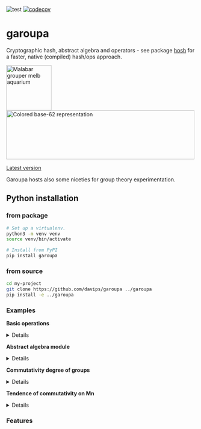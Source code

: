 ![test](https://github.com/davips/garoupa/workflows/test/badge.svg)
[![codecov](https://codecov.io/gh/davips/garoupa/branch/main/graph/badge.svg)](https://codecov.io/gh/davips/garoupa)

# garoupa
Cryptographic hash, abstract algebra and operators - see package [hosh](https://github.com/davips/hosh) for a faster, native (compiled) hash/ops approach.

<p>
<a title="fir0002  flagstaffotos [at] gmail.com Canon 20D + Tamron 28-75mm f/2.8, GFDL 1.2 &lt;http://www.gnu.org/licenses/old-licenses/fdl-1.2.html&gt;, via Wikimedia Commons" href="https://commons.wikimedia.org/wiki/File:Malabar_grouper_melb_aquarium.jpg"><img width="120" alt="Malabar grouper melb aquarium" src="https://upload.wikimedia.org/wikipedia/commons/thumb/a/a7/Malabar_grouper_melb_aquarium.jpg/256px-Malabar_grouper_melb_aquarium.jpg"></a>
<a href="https://github.com/davips/hosh/blob/main/colored-id.png">
<img src="https://raw.githubusercontent.com/davips/hosh/main/colored-id.png" alt="Colored base-62 representation" width="500" height="130">
</a>
</p>




[Latest version](https://github.com/davips/garoupa)

Garoupa hosts also some niceties for group theory experimentation.

## Python installation
### from package
```bash
# Set up a virtualenv. 
python3 -m venv venv
source venv/bin/activate

# Install from PyPI
pip install garoupa
```

### from source
```bash
cd my-project
git clone https://github.com/davips/garoupa ../garoupa
pip install -e ../garoupa
```


### Examples
**Basic operations**
<details>
<p>

```python3
from garoupa import Hash

# Hashes can be multiplied.
from garoupa.hash import identity

a = Hash(blob=b"Some large binary content...")
b = Hash(blob=b"Some other binary content. Might be, e.g., an action or another large content.")
c = a * b
print(f"{a} * {b} = {c}")
"""
3dJZQ80zDmZ0d2EhdruHwBs3acMQtezc91uMCjUQR1A * XdQj1SPgqbr4kwx38O2JznVJI7j7Pax67a0muwVB92B = i9dyLxtlaQqf8aMQegwcCNVLiHNkJlmPJL0lwdAXlNX
"""
```

```python3
print(~b)
# Multiplication can be reverted by the inverse hash. Zero is the identity hash.
print(f"{b} * {~b} = {b * ~b} = 0")
"""
Cz69OcxEd0v7BKuKqkGkiMGj80b5VfOc6Z9VJXPUH1S
XdQj1SPgqbr4kwx38O2JznVJI7j7Pax67a0muwVB92B * Cz69OcxEd0v7BKuKqkGkiMGj80b5VfOc6Z9VJXPUH1S = 0000000000000000000000000000000000000000000 = 0
"""
```

```python3

print(f"{b} * {identity} = {b * identity} = b")
"""
XdQj1SPgqbr4kwx38O2JznVJI7j7Pax67a0muwVB92B * 0000000000000000000000000000000000000000000 = XdQj1SPgqbr4kwx38O2JznVJI7j7Pax67a0muwVB92B = b
"""
```

```python3

print(f"{c} * {~b} = {c * ~b} = {a} = a")
"""
i9dyLxtlaQqf8aMQegwcCNVLiHNkJlmPJL0lwdAXlNX * Cz69OcxEd0v7BKuKqkGkiMGj80b5VfOc6Z9VJXPUH1S = 3dJZQ80zDmZ0d2EhdruHwBs3acMQtezc91uMCjUQR1A = 3dJZQ80zDmZ0d2EhdruHwBs3acMQtezc91uMCjUQR1A = a
"""
```

```python3

print(f"{~a} * {c} = {~a * c} = {b} = b")
"""
WCFaSatsNteo7XQqg4vYj1ovIFrBmlougnckldBwnuf * i9dyLxtlaQqf8aMQegwcCNVLiHNkJlmPJL0lwdAXlNX = XdQj1SPgqbr4kwx38O2JznVJI7j7Pax67a0muwVB92B = XdQj1SPgqbr4kwx38O2JznVJI7j7Pax67a0muwVB92B = b
"""
```

```python3

# Division is shorthand for reversion.
print(f"{c} / {b} = {c / b} = a")
"""
i9dyLxtlaQqf8aMQegwcCNVLiHNkJlmPJL0lwdAXlNX / XdQj1SPgqbr4kwx38O2JznVJI7j7Pax67a0muwVB92B = 3dJZQ80zDmZ0d2EhdruHwBs3acMQtezc91uMCjUQR1A = a
"""
```

```python3

# Hash multiplication is not expected to be commutative.
print(f"{a * b} != {b * a}")
"""
i9dyLxtlaQqf8aMQegwcCNVLiHNkJlmPJL0lwdAXlNX != Tm9M9q8WIQbCyMAxyiMYs4O9RN9QJnWZXJ4zaRgpEaF
"""
```

```python3

# Hash multiplication is associative.
print(f"{a * (b * c)} = {(a * b) * c}")
"""
cJBwPoh2kg2pzExxTOE5vtNrlcahIoMitcRoIbJbR8A = cJBwPoh2kg2pzExxTOE5vtNrlcahIoMitcRoIbJbR8A
"""
```

```python3


```


</p>
</details>

**Abstract algebra module**
<details>
<p>

```python3
from itertools import islice
from math import factorial

from garoupa.algebra.cyclic import Z
from garoupa.algebra.dihedral import D

# Direct product between:
#   symmetric group S4;
#   cyclic group Z5; and,
#   dihedral group D4.
from garoupa.algebra.symmetric import S
from garoupa.algebra.symmetric.perm import Perm

G = S(4) * Z(5) * D(4)
print(G)
"""
S4×Z5×D4
"""
```

```python3

# Operating over 5 sampled pairs.
for a, b in islice(zip(G, G), 0, 5):
    print(a, "*", b, "=", a * b, sep="\t")
"""
«[3, 2, 0, 1], 3, r7»	*	«[1, 2, 0, 3], 3, r3»	=	«[2, 0, 3, 1], 1, r2»
«[3, 2, 0, 1], 2, s6»	*	«[1, 0, 3, 2], 1, r1»	=	«[2, 3, 1, 0], 3, s1»
«[2, 0, 1, 3], 1, r1»	*	«[0, 1, 3, 2], 1, r7»	=	«[2, 0, 3, 1], 2, r0»
«[3, 1, 0, 2], 1, r6»	*	«[1, 0, 2, 3], 1, r7»	=	«[1, 3, 0, 2], 2, r1»
«[3, 0, 1, 2], 3, s4»	*	«[1, 2, 0, 3], 0, r3»	=	«[0, 1, 3, 2], 3, s1»
"""
```

```python3

# Operator ~ is another way of sampling.
G = S(12)
print(~G)
"""
[2, 4, 11, 0, 8, 10, 1, 6, 3, 5, 7, 9]
"""
```

```python3

# Manual element creation.
last_perm_i = factorial(12) - 1
a = Perm(i=last_perm_i, n=12)
print("Last element of S35:", a)
"""
Last element of S35: [11, 10, 9, 8, 7, 6, 5, 4, 3, 2, 1, 0]
"""
```

```python3

# Inverse element. Group S4.
a = Perm(i=21, n=4)
b = Perm(i=17, n=4)
print(a, "*", ~a, "=", (a * ~a).i, "=", a * ~a, "= identity")
"""
[1, 3, 2, 0] * [3, 0, 2, 1] = 0 = [0, 1, 2, 3] = identity
"""
```

```python3

print(a, "*", b, "=", a * b)
"""
[1, 3, 2, 0] * [1, 2, 3, 0] = [3, 2, 0, 1]
"""
```

```python3

print(a, "*", b, "*", ~b, "=", a * b * ~b, "= a")
"""
[1, 3, 2, 0] * [1, 2, 3, 0] * [3, 0, 1, 2] = [1, 3, 2, 0] = a
"""
```

```python3


```


</p>
</details>

**Commutativity degree of groups**
<details>
<p>

```python3
from itertools import product

from garoupa.algebra.cyclic import Z
from garoupa.algebra.cyclic.nat import Nat
from garoupa.algebra.dihedral import D


def traverse(G):
    i, count = G.order, G.order
    for idx, a in enumerate(G.sorted()):
        print(a, a.i)
        for b in list(G.sorted())[idx + 1:]:
            if a * b == b * a:
                count += 2
            i += 2
    print(f"|{G}| = ".rjust(20, ' '),
          f"{G.order}:".ljust(10, ' '),
          f"{count}/{i}:".rjust(15, ' '), f"  {G.bits} bits",
          f"\t{100 * count / i} %", sep="")


# Dihedral
traverse(D(8))
"""
r0 0
r1 1
r2 2
r3 3
r4 4
r5 5
r6 6
r7 7
s0 0
s1 1
s2 2
s3 3
s4 4
s5 5
s6 6
s7 7
             |D8| = 16:              112/256:  4 bits	43.75 %
"""
```

```python3

traverse(D(8) ^ 2)
"""
«r0, r0» 0
«r0, r1» 1
«r0, r2» 2
«r0, r3» 3
«r0, r4» 4
«r0, r5» 5
«r0, r6» 6
«r0, r7» 7
«r0, s0» 0
«r0, s1» 1
«r0, s2» 2
«r0, s3» 3
«r0, s4» 4
«r0, s5» 5
«r0, s6» 6
«r0, s7» 7
«r1, r0» 16
«r1, r1» 17
«r1, r2» 18
«r1, r3» 19
«r1, r4» 20
«r1, r5» 21
«r1, r6» 22
«r1, r7» 23
«r1, s0» 8
«r1, s1» 9
«r1, s2» 10
«r1, s3» 11
«r1, s4» 12
«r1, s5» 13
«r1, s6» 14
«r1, s7» 15
«r2, r0» 32
«r2, r1» 33
«r2, r2» 34
«r2, r3» 35
«r2, r4» 36
«r2, r5» 37
«r2, r6» 38
«r2, r7» 39
«r2, s0» 16
«r2, s1» 17
«r2, s2» 18
«r2, s3» 19
«r2, s4» 20
«r2, s5» 21
«r2, s6» 22
«r2, s7» 23
«r3, r0» 48
«r3, r1» 49
«r3, r2» 50
«r3, r3» 51
«r3, r4» 52
«r3, r5» 53
«r3, r6» 54
«r3, r7» 55
«r3, s0» 24
«r3, s1» 25
«r3, s2» 26
«r3, s3» 27
«r3, s4» 28
«r3, s5» 29
«r3, s6» 30
«r3, s7» 31
«r4, r0» 64
«r4, r1» 65
«r4, r2» 66
«r4, r3» 67
«r4, r4» 68
«r4, r5» 69
«r4, r6» 70
«r4, r7» 71
«r4, s0» 32
«r4, s1» 33
«r4, s2» 34
«r4, s3» 35
«r4, s4» 36
«r4, s5» 37
«r4, s6» 38
«r4, s7» 39
«r5, r0» 80
«r5, r1» 81
«r5, r2» 82
«r5, r3» 83
«r5, r4» 84
«r5, r5» 85
«r5, r6» 86
«r5, r7» 87
«r5, s0» 40
«r5, s1» 41
«r5, s2» 42
«r5, s3» 43
«r5, s4» 44
«r5, s5» 45
«r5, s6» 46
«r5, s7» 47
«r6, r0» 96
«r6, r1» 97
«r6, r2» 98
«r6, r3» 99
«r6, r4» 100
«r6, r5» 101
«r6, r6» 102
«r6, r7» 103
«r6, s0» 48
«r6, s1» 49
«r6, s2» 50
«r6, s3» 51
«r6, s4» 52
«r6, s5» 53
«r6, s6» 54
«r6, s7» 55
«r7, r0» 112
«r7, r1» 113
«r7, r2» 114
«r7, r3» 115
«r7, r4» 116
«r7, r5» 117
«r7, r6» 118
«r7, r7» 119
«r7, s0» 56
«r7, s1» 57
«r7, s2» 58
«r7, s3» 59
«r7, s4» 60
«r7, s5» 61
«r7, s6» 62
«r7, s7» 63
«s0, r0» 0
«s0, r1» 1
«s0, r2» 2
«s0, r3» 3
«s0, r4» 4
«s0, r5» 5
«s0, r6» 6
«s0, r7» 7
«s0, s0» 0
«s0, s1» 1
«s0, s2» 2
«s0, s3» 3
«s0, s4» 4
«s0, s5» 5
«s0, s6» 6
«s0, s7» 7
«s1, r0» 16
«s1, r1» 17
«s1, r2» 18
«s1, r3» 19
«s1, r4» 20
«s1, r5» 21
«s1, r6» 22
«s1, r7» 23
«s1, s0» 8
«s1, s1» 9
«s1, s2» 10
«s1, s3» 11
«s1, s4» 12
«s1, s5» 13
«s1, s6» 14
«s1, s7» 15
«s2, r0» 32
«s2, r1» 33
«s2, r2» 34
«s2, r3» 35
«s2, r4» 36
«s2, r5» 37
«s2, r6» 38
«s2, r7» 39
«s2, s0» 16
«s2, s1» 17
«s2, s2» 18
«s2, s3» 19
«s2, s4» 20
«s2, s5» 21
«s2, s6» 22
«s2, s7» 23
«s3, r0» 48
«s3, r1» 49
«s3, r2» 50
«s3, r3» 51
«s3, r4» 52
«s3, r5» 53
«s3, r6» 54
«s3, r7» 55
«s3, s0» 24
«s3, s1» 25
«s3, s2» 26
«s3, s3» 27
«s3, s4» 28
«s3, s5» 29
«s3, s6» 30
«s3, s7» 31
«s4, r0» 64
«s4, r1» 65
«s4, r2» 66
«s4, r3» 67
«s4, r4» 68
«s4, r5» 69
«s4, r6» 70
«s4, r7» 71
«s4, s0» 32
«s4, s1» 33
«s4, s2» 34
«s4, s3» 35
«s4, s4» 36
«s4, s5» 37
«s4, s6» 38
«s4, s7» 39
«s5, r0» 80
«s5, r1» 81
«s5, r2» 82
«s5, r3» 83
«s5, r4» 84
«s5, r5» 85
«s5, r6» 86
«s5, r7» 87
«s5, s0» 40
«s5, s1» 41
«s5, s2» 42
«s5, s3» 43
«s5, s4» 44
«s5, s5» 45
«s5, s6» 46
«s5, s7» 47
«s6, r0» 96
«s6, r1» 97
«s6, r2» 98
«s6, r3» 99
«s6, r4» 100
«s6, r5» 101
«s6, r6» 102
«s6, r7» 103
«s6, s0» 48
«s6, s1» 49
«s6, s2» 50
«s6, s3» 51
«s6, s4» 52
«s6, s5» 53
«s6, s6» 54
«s6, s7» 55
«s7, r0» 112
«s7, r1» 113
«s7, r2» 114
«s7, r3» 115
«s7, r4» 116
«s7, r5» 117
«s7, r6» 118
«s7, r7» 119
«s7, s0» 56
«s7, s1» 57
«s7, s2» 58
«s7, s3» 59
«s7, s4» 60
«s7, s5» 61
«s7, s6» 62
«s7, s7» 63
          |D8×D8| = 256:         12544/65536:  8 bits	19.140625 %
"""
```

```python3

# Z4!
traverse(Z(4) * Z(3) * Z(2))
"""
«0, 0, 0» 0
«0, 0, 1» 1
«0, 1, 0» 2
«0, 1, 1» 3
«0, 2, 0» 4
«0, 2, 1» 5
«1, 0, 0» 6
«1, 0, 1» 7
«1, 1, 0» 8
«1, 1, 1» 9
«1, 2, 0» 10
«1, 2, 1» 11
«2, 0, 0» 12
«2, 0, 1» 13
«2, 1, 0» 14
«2, 1, 1» 15
«2, 2, 0» 16
«2, 2, 1» 17
«3, 0, 0» 18
«3, 0, 1» 19
«3, 1, 0» 20
«3, 1, 1» 21
«3, 2, 0» 22
«3, 2, 1» 23
       |Z4×Z3×Z2| = 24:              576/576:  4 bits	100.0 %
"""
```

```python3

# Large groups (sampling is needed).
Gs = [D(8) ^ 3, D(8) ^ 4, D(8) ^ 5]
for G in Gs:
    i, count = 0, 0
    for a, b in product(G, G):
        if a * b == b * a:
            count += 1
        if i >= 300_000:
            break
        i += 1
    print(f"|{G}| = ".rjust(20, ' '),
          f"{G.order}:".ljust(10, ' '),
          f"{count}/{i}:".rjust(15, ' '), f"  {G.bits} bits",
          f"\t~{100 * count / i} %", sep="")
"""
       |D8×D8×D8| = 4096:       15872/300000:  12 bits	~5.290666666666667 %
    |D8×D8×D8×D8| = 65536:      12288/300000:  16 bits	~4.096 %
 |D8×D8×D8×D8×D8| = 1048576:        0/300000:  20 bits	~0.0 %
"""
```


</p>
</details>

**Tendence of commutativity on Mn**
<details>
<p>

```python3
from itertools import chain

from garoupa.algebra.matrix.m import M
from garoupa.algebra.matrix.m8bit import M8bit


def traverse(G):
    i, count = G.order, G.order
    for idx, a in enumerate(G.sorted()):
        for b in list(G.sorted())[idx + 1:]:
            if a * b == b * a:
                count += 2
            i += 2
    print(f"|{G}| = ".rjust(20, ' '),
          f"{G.order}:".ljust(10, ' '),
          f"{count}/{i}:".rjust(15, ' '), f"  {G.bits} bits",
          f"\t{100 * count / i} %", sep="")


M1_4 = map(M, range(1, 5))
for G in chain(M1_4, [M8bit(), M(5)]):
    traverse(G)
# ...
for G in map(M, range(6, 11)):
    i, count = 0, 0
    for a, b in zip(G, G):
        if a * b == b * a:
            count += 1
        i += 1
        if i >= 1_000_000:
            break
    print(f"|{G}| = ".rjust(20, ' '),
          f"{G.order}:".ljust(10, ' '),
          f"{count}/{i}:".rjust(15, ' '), f"  {G.bits} bits",
          f"\t~{100 * count / i} %", sep="")

"""
|M1| = 1:                        1/1:  0 bits	100.0 %
|M2| = 2:                        4/4:  1 bits	100.0 %
|M3| = 8:                      40/64:  3 bits	62.5 %
|M4| = 64:                 1024/4096:  6 bits	25.0 %
|M8bit| = 256:              14848/65536:  8 bits	22.65625 %
|M5| = 1024:           62464/1048576:  10 bits	5.95703125 %
|M6| = 32768:              286/32768:  15 bits	0.872802734375 %
|M7| = 2097152:          683/1000000:  21 bits	0.0683 %
|M8| = 268435456:         30/1000000:  28 bits	0.003 %
|M9| = 68719476736:        1/1000000:  36 bits	0.0001 %
|M10| = 35184372088832:     0/1000000:  45 bits	0.0 %
"""
```
</p>
</details>





### Features
